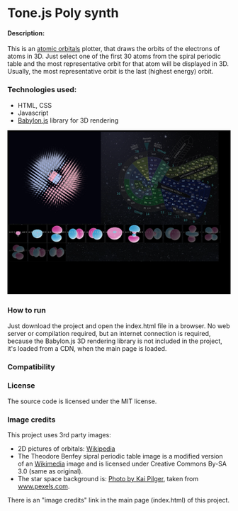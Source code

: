 # Tone.js Poly synth

#### Description:
This is an [atomic orbitals](https://en.wikipedia.org/wiki/Atomic_orbital) plotter, that draws the orbits of the electrons of atoms in 3D.
Just select one of the first 30 atoms from the spiral periodic table and the most representative orbit for that atom will be displayed in 3D.
Usually, the most representative orbit is the last (highest energy) orbit.

### Technologies used:
* HTML, CSS
* Javascript
* [Babylon.js](https://www.babylonjs.com/) library for 3D rendering

![screenshot](images/screenshot.png)

### How to run
Just download the project and open the index.html file in a browser. No web server or compilation required, but an internet connection is required, because the Babylon.js 3D rendering library is not included in the project, it's loaded from a CDN, when the main page is loaded.

### Compatibility

### License
The source code is licensed under the MIT license.

### Image credits
This project uses 3rd party images:
* 2D pictures of orbitals: [Wikipedia](https://en.wikipedia.org/wiki/Atomic_orbital#Orbitals_table)
* The Theodore Benfey sipral periodic table image is a modified version of an [Wikimedia](https://commons.wikimedia.org/wiki/File:Elementspiral_(polyatomic).svg) image and is licensed under Creative Commons By-SA 3.0 (same as original).
* The star space background is: [Photo by Kai Pilger](https://www.pexels.com/photo/cluster-of-stars-1341279/), taken from www.pexels.com.

There is an "image credits" link in the main page (index.html) of this project.